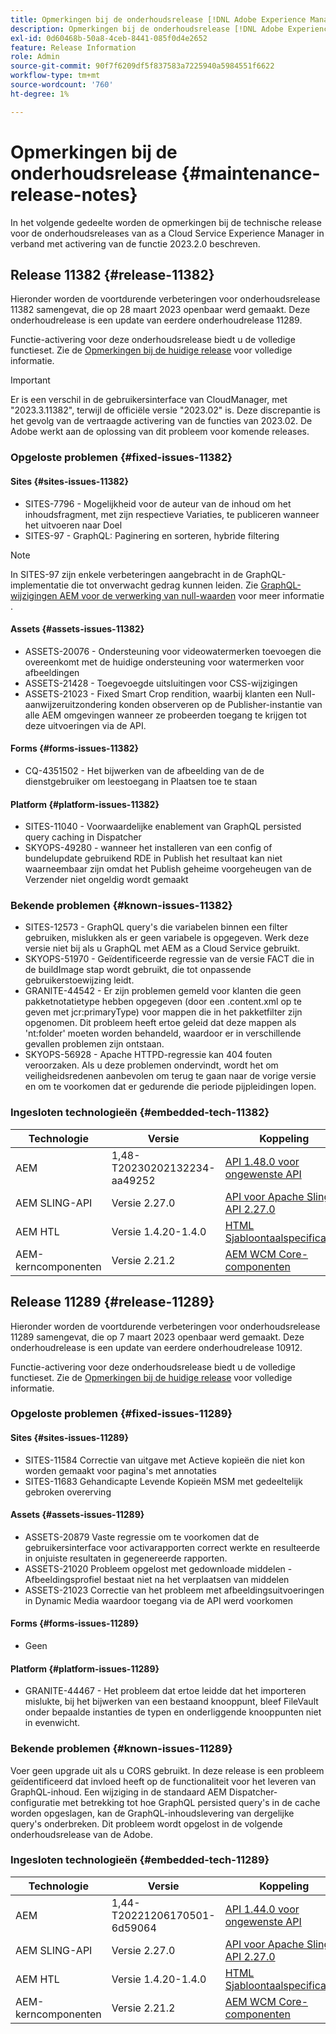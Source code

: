 ```yaml
---
title: Opmerkingen bij de onderhoudsrelease [!DNL Adobe Experience Manager] as a Cloud Service gekoppeld aan activering van de 2023.2.0-functie.
description: Opmerkingen bij de onderhoudsrelease [!DNL Adobe Experience Manager] as a Cloud Service gekoppeld aan activering van de 2023.2.0-functie.
exl-id: 0d60468b-50a8-4ceb-8441-085f0d4e2652
feature: Release Information
role: Admin
source-git-commit: 90f7f6209df5f837583a7225940a5984551f6622
workflow-type: tm+mt
source-wordcount: '760'
ht-degree: 1%

---
```


# Opmerkingen bij de onderhoudsrelease {#maintenance-release-notes}

In het volgende gedeelte worden de opmerkingen bij de technische release voor de onderhoudsreleases van as a Cloud Service Experience Manager in verband met activering van de functie 2023.2.0 beschreven.

## Release 11382 {#release-11382}

Hieronder worden de voortdurende verbeteringen voor onderhoudsrelease 11382 samengevat, die op 28 maart 2023 openbaar werd gemaakt. Deze onderhoudrelease is een update van eerdere onderhoudrelease 11289.

Functie-activering voor deze onderhoudsrelease biedt u de volledige functieset. Zie de [Opmerkingen bij de huidige release](/help/release-notes/release-notes-cloud/release-notes-current.md) voor volledige informatie.

>[!IMPORTANT]
>
> Er is een verschil in de gebruikersinterface van CloudManager, met &quot;2023.3.11382&quot;, terwijl de officiële versie &quot;2023.02&quot; is. Deze discrepantie is het gevolg van de vertraagde activering van de functies van 2023.02.
> De Adobe werkt aan de oplossing van dit probleem voor komende releases.

### Opgeloste problemen {#fixed-issues-11382}

#### Sites {#sites-issues-11382}

- SITES-7796 - Mogelijkheid voor de auteur van de inhoud om het inhoudsfragment, met zijn respectieve Variaties, te publiceren wanneer het uitvoeren naar Doel
- SITES-97 - GraphQL: Paginering en sorteren, hybride filtering

>[!NOTE]
>
> In SITES-97 zijn enkele verbeteringen aangebracht in de GraphQL-implementatie die tot onverwacht gedrag kunnen leiden. Zie [GraphQL-wijzigingen AEM voor de verwerking van null-waarden](https://experienceleague.adobe.com/docs/experience-cloud-kcs/kbarticles/KA-21792.html) voor meer informatie .

#### Assets {#assets-issues-11382}

- ASSETS-20076 - Ondersteuning voor videowatermerken toevoegen die overeenkomt met de huidige ondersteuning voor watermerken voor afbeeldingen
- ASSETS-21428 - Toegevoegde uitsluitingen voor CSS-wijzigingen
- ASSETS-21023 - Fixed Smart Crop rendition, waarbij klanten een Null-aanwijzeruitzondering konden observeren op de Publisher-instantie van alle AEM omgevingen wanneer ze probeerden toegang te krijgen tot deze uitvoeringen via de API.

#### Forms {#forms-issues-11382}

- CQ-4351502 - Het bijwerken van de afbeelding van de de dienstgebruiker om leestoegang in Plaatsen toe te staan

#### Platform {#platform-issues-11382}

- SITES-11040 - Voorwaardelijke enablement van GraphQL persisted query caching in Dispatcher
- SKYOPS-49280 - wanneer het installeren van een config of bundelupdate gebruikend RDE in Publish het resultaat kan niet waarneembaar zijn omdat het Publish geheime voorgeheugen van de Verzender niet ongeldig wordt gemaakt

### Bekende problemen {#known-issues-11382}

- SITES-12573 - GraphQL query&#39;s die variabelen binnen een filter gebruiken, mislukken als er geen variabele is opgegeven. Werk deze versie niet bij als u GraphQL met AEM as a Cloud Service gebruikt.
- SKYOPS-51970 - Geïdentificeerde regressie van de versie FACT die in de buildImage stap wordt gebruikt, die tot onpassende gebruikerstoewijzing leidt.
- GRANITE-44542 - Er zijn problemen gemeld voor klanten die geen pakketnotatietype hebben opgegeven (door een .content.xml op te geven met jcr:primaryType) voor mappen die in het pakketfilter zijn opgenomen. Dit probleem heeft ertoe geleid dat deze mappen als &#39;nt:folder&#39; moeten worden behandeld, waardoor er in verschillende gevallen problemen zijn ontstaan.
- SKYOPS-56928 - Apache HTTPD-regressie kan 404 fouten veroorzaken. Als u deze problemen ondervindt, wordt het om veiligheidsredenen aanbevolen om terug te gaan naar de vorige versie en om te voorkomen dat er gedurende die periode pijpleidingen lopen.

### Ingesloten technologieën {#embedded-tech-11382}

| Technologie | Versie | Koppeling |
|---|---|---|
| AEM | 1,48-T20230202132234-aa49252 | [API 1.48.0 voor ongewenste API](https://www.javadoc.io/doc/org.apache.jackrabbit/oak-api/1.48.0/index.html) |
| AEM SLING-API | Versie 2.27.0 | [API voor Apache Sling API 2.27.0](https://www.javadoc.io/doc/org.apache.sling/org.apache.sling.api/latest/index.html) |
| AEM HTL | Versie 1.4.20-1.4.0 | [HTML Sjabloontaalspecificaties](https://github.com/adobe/htl-spec) |
| AEM-kerncomponenten | Versie 2.21.2 | [AEM WCM Core-componenten](https://github.com/adobe/aem-core-wcm-components) |

## Release 11289 {#release-11289}

Hieronder worden de voortdurende verbeteringen voor onderhoudsrelease 11289 samengevat, die op 7 maart 2023 openbaar werd gemaakt. Deze onderhoudrelease is een update van eerdere onderhoudrelease 10912.

Functie-activering voor deze onderhoudsrelease biedt u de volledige functieset. Zie de [Opmerkingen bij de huidige release](/help/release-notes/release-notes-cloud/release-notes-current.md) voor volledige informatie.

### Opgeloste problemen {#fixed-issues-11289}

#### Sites {#sites-issues-11289}

- SITES-11584 Correctie van uitgave met Actieve kopieën die niet kon worden gemaakt voor pagina&#39;s met annotaties
- SITES-11683 Gehandicapte Levende Kopieën MSM met gedeeltelijk gebroken overerving

#### Assets {#assets-issues-11289}

- ASSETS-20879 Vaste regressie om te voorkomen dat de gebruikersinterface voor activarapporten correct werkte en resulteerde in onjuiste resultaten in gegenereerde rapporten.
- ASSETS-21020 Probleem opgelost met gedownloade middelen - Afbeeldingsprofiel bestaat niet na het verplaatsen van middelen
- ASSETS-21023 Correctie van het probleem met afbeeldingsuitvoeringen in Dynamic Media waardoor toegang via de API werd voorkomen

#### Forms {#forms-issues-11289}

- Geen

#### Platform {#platform-issues-11289}

- GRANITE-44467 - Het probleem dat ertoe leidde dat het importeren mislukte, bij het bijwerken van een bestaand knooppunt, bleef FileVault onder bepaalde instanties de typen en onderliggende knooppunten niet in evenwicht.

### Bekende problemen {#known-issues-11289}

Voer geen upgrade uit als u CORS gebruikt. In deze release is een probleem geïdentificeerd dat invloed heeft op de functionaliteit voor het leveren van GraphQL-inhoud. Een wijziging in de standaard AEM Dispatcher-configuratie met betrekking tot hoe GraphQL persisted query&#39;s in de cache worden opgeslagen, kan de GraphQL-inhoudslevering van dergelijke query&#39;s onderbreken. Dit probleem wordt opgelost in de volgende onderhoudsrelease van de Adobe.

### Ingesloten technologieën {#embedded-tech-11289}

| Technologie | Versie | Koppeling |
|---|---|---|
| AEM | 1,44-T20221206170501-6d59064 | [API 1.44.0 voor ongewenste API](https://www.javadoc.io/doc/org.apache.jackrabbit/oak-api/1.44.0/index.html) |
| AEM SLING-API | Versie 2.27.0 | [API voor Apache Sling API 2.27.0](https://www.javadoc.io/doc/org.apache.sling/org.apache.sling.api/latest/index.html) |
| AEM HTL | Versie 1.4.20-1.4.0 | [HTML Sjabloontaalspecificaties](https://github.com/adobe/htl-spec) |
| AEM-kerncomponenten | Versie 2.21.2 | [AEM WCM Core-componenten](https://github.com/adobe/aem-core-wcm-components) |
